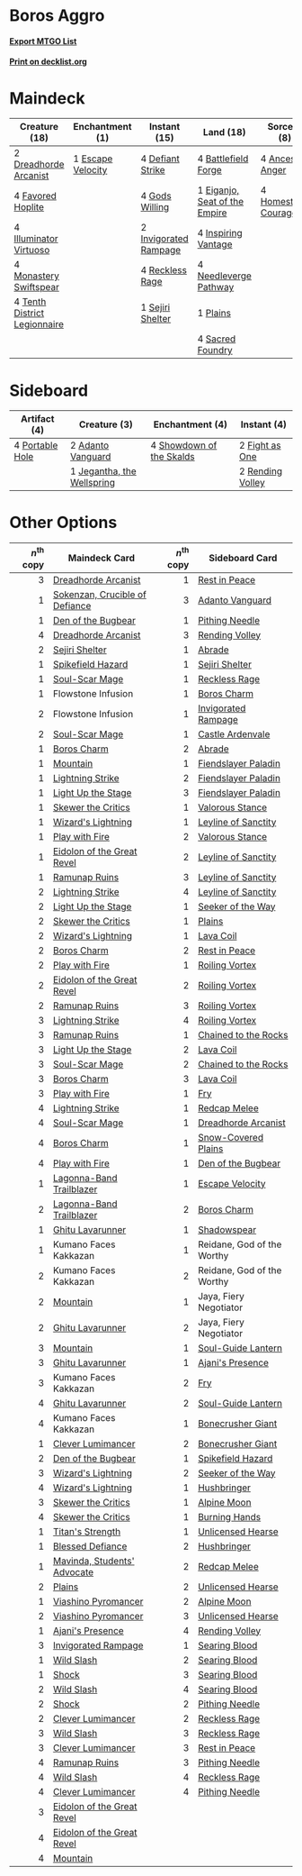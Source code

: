 # Boros Aggro

#### [Export MTGO List](../collection/Boros%20Aggro/Boros%20Aggro.txt)
#### [Print on decklist.org](http://decklist.org/?deckmain=4%09Ancestral%20Anger%0A4%09Battlefield%20Forge%0A4%09Defiant%20Strike%0A2%09Dreadhorde%20Arcanist%0A1%09Eiganjo,%20Seat%20of%20the%20Empire%0A1%09Escape%20Velocity%0A4%09Favored%20Hoplite%0A4%09Gods%20Willing%0A4%09Homestead%20Courage%0A4%09Illuminator%20Virtuoso%0A4%09Inspiring%20Vantage%0A2%09Invigorated%20Rampage%0A4%09Monastery%20Swiftspear%0A4%09Needleverge%20Pathway%0A1%09Plains%0A4%09Reckless%20Rage%0A4%09Sacred%20Foundry%0A1%09Sejiri%20Shelter%0A4%09Tenth%20District%20Legionnaire&deckside=2%09Adanto%20Vanguard%0A2%09Fight%20as%20One%0A1%09Jegantha,%20the%20Wellspring%0A4%09Portable%20Hole%0A2%09Rending%20Volley%0A4%09Showdown%20of%20the%20Skalds)
# Maindeck

|                                             Creature (18)                                             |                                      Enchantment (1)                                       |                                          Instant (15)                                          |                                               Land (18)                                                |                                         Sorcery (8)                                          |
|-------------------------------------------------------------------------------------------------------|--------------------------------------------------------------------------------------------|------------------------------------------------------------------------------------------------|--------------------------------------------------------------------------------------------------------|----------------------------------------------------------------------------------------------|
|2 [Dreadhorde Arcanist](http://gatherer.wizards.com/Pages/Card/Details.aspx?multiverseid=461052)       |1 [Escape Velocity](http://gatherer.wizards.com/Pages/Card/Details.aspx?multiverseid=476383)|4 [Defiant Strike](http://gatherer.wizards.com/Pages/Card/Details.aspx?multiverseid=386515)     |4 [Battlefield Forge](http://gatherer.wizards.com/Pages/Card/Details.aspx?multiverseid=129479)          |4 [Ancestral Anger](http://gatherer.wizards.com/Pages/Card/Details.aspx?multiverseid=540996)  |
|4 [Favored Hoplite](http://gatherer.wizards.com/Pages/Card/Details.aspx?multiverseid=373596)           |                                                                                            |4 [Gods Willing](http://gatherer.wizards.com/Pages/Card/Details.aspx?multiverseid=442005)       |1 [Eiganjo, Seat of the Empire](http://gatherer.wizards.com/Pages/Card/Details.aspx?multiverseid=548581)|4 [Homestead Courage](http://gatherer.wizards.com/Pages/Card/Details.aspx?multiverseid=534780)|
|4 [Illuminator Virtuoso](http://gatherer.wizards.com/Pages/Card/Details.aspx?multiverseid=555218)      |                                                                                            |2 [Invigorated Rampage](http://gatherer.wizards.com/Pages/Card/Details.aspx?multiverseid=423753)|4 [Inspiring Vantage](http://gatherer.wizards.com/Pages/Card/Details.aspx?multiverseid=417819)          |                                                                                              |
|4 [Monastery Swiftspear](http://gatherer.wizards.com/Pages/Card/Details.aspx?multiverseid=438706)      |                                                                                            |4 [Reckless Rage](http://gatherer.wizards.com/Pages/Card/Details.aspx?multiverseid=439767)      |4 [Needleverge Pathway](http://gatherer.wizards.com/Pages/Card/Details.aspx?multiverseid=491918)        |                                                                                              |
|4 [Tenth District Legionnaire](http://gatherer.wizards.com/Pages/Card/Details.aspx?multiverseid=461149)|                                                                                            |1 [Sejiri Shelter](http://gatherer.wizards.com/Pages/Card/Details.aspx?multiverseid=491662)     |1 [Plains](http://gatherer.wizards.com/Pages/Card/Details.aspx?multiverseid=439856)                     |                                                                                              |
|                                                                                                       |                                                                                            |                                                                                                |4 [Sacred Foundry](http://gatherer.wizards.com/Pages/Card/Details.aspx?multiverseid=405106)             |                                                                                              |


# Sideboard

|                                       Artifact (4)                                       |                                            Creature (3)                                             |                                          Enchantment (4)                                          |                                        Instant (4)                                        |
|------------------------------------------------------------------------------------------|-----------------------------------------------------------------------------------------------------|---------------------------------------------------------------------------------------------------|-------------------------------------------------------------------------------------------|
|4 [Portable Hole](http://gatherer.wizards.com/Pages/Card/Details.aspx?multiverseid=527320)|2 [Adanto Vanguard](http://gatherer.wizards.com/Pages/Card/Details.aspx?multiverseid=435152)         |4 [Showdown of the Skalds](http://gatherer.wizards.com/Pages/Card/Details.aspx?multiverseid=503845)|2 [Fight as One](http://gatherer.wizards.com/Pages/Card/Details.aspx?multiverseid=479532)  |
|                                                                                          |1 [Jegantha, the Wellspring](http://gatherer.wizards.com/Pages/Card/Details.aspx?multiverseid=479742)|                                                                                                   |2 [Rending Volley](http://gatherer.wizards.com/Pages/Card/Details.aspx?multiverseid=394663)|


# Other Options

|*n*<sup>th</sup> copy|                                              Maindeck Card                                              |*n*<sup>th</sup> copy|                                        Sideboard Card                                         |
|--------------------:|---------------------------------------------------------------------------------------------------------|--------------------:|-----------------------------------------------------------------------------------------------|
|                    3|[Dreadhorde Arcanist](http://gatherer.wizards.com/Pages/Card/Details.aspx?multiverseid=461052)           |                    1|[Rest in Peace](http://gatherer.wizards.com/Pages/Card/Details.aspx?multiverseid=442021)       |
|                    1|[Sokenzan, Crucible of Defiance](http://gatherer.wizards.com/Pages/Card/Details.aspx?multiverseid=548589)|                    3|[Adanto Vanguard](http://gatherer.wizards.com/Pages/Card/Details.aspx?multiverseid=435152)     |
|                    1|[Den of the Bugbear](http://gatherer.wizards.com/Pages/Card/Details.aspx?multiverseid=527541)            |                    1|[Pithing Needle](http://gatherer.wizards.com/Pages/Card/Details.aspx?multiverseid=129526)      |
|                    4|[Dreadhorde Arcanist](http://gatherer.wizards.com/Pages/Card/Details.aspx?multiverseid=461052)           |                    3|[Rending Volley](http://gatherer.wizards.com/Pages/Card/Details.aspx?multiverseid=394663)      |
|                    2|[Sejiri Shelter](http://gatherer.wizards.com/Pages/Card/Details.aspx?multiverseid=491662)                |                    1|[Abrade](http://gatherer.wizards.com/Pages/Card/Details.aspx?multiverseid=430772)              |
|                    1|[Spikefield Hazard](http://gatherer.wizards.com/Pages/Card/Details.aspx?multiverseid=491809)             |                    1|[Sejiri Shelter](http://gatherer.wizards.com/Pages/Card/Details.aspx?multiverseid=491662)      |
|                    1|[Soul-Scar Mage](http://gatherer.wizards.com/Pages/Card/Details.aspx?multiverseid=426850)                |                    1|[Reckless Rage](http://gatherer.wizards.com/Pages/Card/Details.aspx?multiverseid=439767)       |
|                    1|Flowstone Infusion                                                                                       |                    1|[Boros Charm](http://gatherer.wizards.com/Pages/Card/Details.aspx?multiverseid=442188)         |
|                    2|Flowstone Infusion                                                                                       |                    1|[Invigorated Rampage](http://gatherer.wizards.com/Pages/Card/Details.aspx?multiverseid=423753) |
|                    2|[Soul-Scar Mage](http://gatherer.wizards.com/Pages/Card/Details.aspx?multiverseid=426850)                |                    1|[Castle Ardenvale](http://gatherer.wizards.com/Pages/Card/Details.aspx?multiverseid=473200)    |
|                    1|[Boros Charm](http://gatherer.wizards.com/Pages/Card/Details.aspx?multiverseid=442188)                   |                    2|[Abrade](http://gatherer.wizards.com/Pages/Card/Details.aspx?multiverseid=430772)              |
|                    1|[Mountain](http://gatherer.wizards.com/Pages/Card/Details.aspx?multiverseid=439859)                      |                    1|[Fiendslayer Paladin](http://gatherer.wizards.com/Pages/Card/Details.aspx?multiverseid=430547) |
|                    1|[Lightning Strike](http://gatherer.wizards.com/Pages/Card/Details.aspx?multiverseid=383299)              |                    2|[Fiendslayer Paladin](http://gatherer.wizards.com/Pages/Card/Details.aspx?multiverseid=430547) |
|                    1|[Light Up the Stage](http://gatherer.wizards.com/Pages/Card/Details.aspx?multiverseid=457251)            |                    3|[Fiendslayer Paladin](http://gatherer.wizards.com/Pages/Card/Details.aspx?multiverseid=430547) |
|                    1|[Skewer the Critics](http://gatherer.wizards.com/Pages/Card/Details.aspx?multiverseid=457259)            |                    1|[Valorous Stance](http://gatherer.wizards.com/Pages/Card/Details.aspx?multiverseid=391950)     |
|                    1|[Wizard's Lightning](http://gatherer.wizards.com/Pages/Card/Details.aspx?multiverseid=443040)            |                    1|[Leyline of Sanctity](http://gatherer.wizards.com/Pages/Card/Details.aspx?multiverseid=204993) |
|                    1|[Play with Fire](http://gatherer.wizards.com/Pages/Card/Details.aspx?multiverseid=534933)                |                    2|[Valorous Stance](http://gatherer.wizards.com/Pages/Card/Details.aspx?multiverseid=391950)     |
|                    1|[Eidolon of the Great Revel](http://gatherer.wizards.com/Pages/Card/Details.aspx?multiverseid=442117)    |                    2|[Leyline of Sanctity](http://gatherer.wizards.com/Pages/Card/Details.aspx?multiverseid=204993) |
|                    1|[Ramunap Ruins](http://gatherer.wizards.com/Pages/Card/Details.aspx?multiverseid=430870)                 |                    3|[Leyline of Sanctity](http://gatherer.wizards.com/Pages/Card/Details.aspx?multiverseid=204993) |
|                    2|[Lightning Strike](http://gatherer.wizards.com/Pages/Card/Details.aspx?multiverseid=383299)              |                    4|[Leyline of Sanctity](http://gatherer.wizards.com/Pages/Card/Details.aspx?multiverseid=204993) |
|                    2|[Light Up the Stage](http://gatherer.wizards.com/Pages/Card/Details.aspx?multiverseid=457251)            |                    1|[Seeker of the Way](http://gatherer.wizards.com/Pages/Card/Details.aspx?multiverseid=438595)   |
|                    2|[Skewer the Critics](http://gatherer.wizards.com/Pages/Card/Details.aspx?multiverseid=457259)            |                    1|[Plains](http://gatherer.wizards.com/Pages/Card/Details.aspx?multiverseid=439856)              |
|                    2|[Wizard's Lightning](http://gatherer.wizards.com/Pages/Card/Details.aspx?multiverseid=443040)            |                    1|[Lava Coil](http://gatherer.wizards.com/Pages/Card/Details.aspx?multiverseid=452858)           |
|                    2|[Boros Charm](http://gatherer.wizards.com/Pages/Card/Details.aspx?multiverseid=442188)                   |                    2|[Rest in Peace](http://gatherer.wizards.com/Pages/Card/Details.aspx?multiverseid=442021)       |
|                    2|[Play with Fire](http://gatherer.wizards.com/Pages/Card/Details.aspx?multiverseid=534933)                |                    1|[Roiling Vortex](http://gatherer.wizards.com/Pages/Card/Details.aspx?multiverseid=491797)      |
|                    2|[Eidolon of the Great Revel](http://gatherer.wizards.com/Pages/Card/Details.aspx?multiverseid=442117)    |                    2|[Roiling Vortex](http://gatherer.wizards.com/Pages/Card/Details.aspx?multiverseid=491797)      |
|                    2|[Ramunap Ruins](http://gatherer.wizards.com/Pages/Card/Details.aspx?multiverseid=430870)                 |                    3|[Roiling Vortex](http://gatherer.wizards.com/Pages/Card/Details.aspx?multiverseid=491797)      |
|                    3|[Lightning Strike](http://gatherer.wizards.com/Pages/Card/Details.aspx?multiverseid=383299)              |                    4|[Roiling Vortex](http://gatherer.wizards.com/Pages/Card/Details.aspx?multiverseid=491797)      |
|                    3|[Ramunap Ruins](http://gatherer.wizards.com/Pages/Card/Details.aspx?multiverseid=430870)                 |                    1|[Chained to the Rocks](http://gatherer.wizards.com/Pages/Card/Details.aspx?multiverseid=373521)|
|                    3|[Light Up the Stage](http://gatherer.wizards.com/Pages/Card/Details.aspx?multiverseid=457251)            |                    2|[Lava Coil](http://gatherer.wizards.com/Pages/Card/Details.aspx?multiverseid=452858)           |
|                    3|[Soul-Scar Mage](http://gatherer.wizards.com/Pages/Card/Details.aspx?multiverseid=426850)                |                    2|[Chained to the Rocks](http://gatherer.wizards.com/Pages/Card/Details.aspx?multiverseid=373521)|
|                    3|[Boros Charm](http://gatherer.wizards.com/Pages/Card/Details.aspx?multiverseid=442188)                   |                    3|[Lava Coil](http://gatherer.wizards.com/Pages/Card/Details.aspx?multiverseid=452858)           |
|                    3|[Play with Fire](http://gatherer.wizards.com/Pages/Card/Details.aspx?multiverseid=534933)                |                    1|[Fry](http://gatherer.wizards.com/Pages/Card/Details.aspx?multiverseid=466894)                 |
|                    4|[Lightning Strike](http://gatherer.wizards.com/Pages/Card/Details.aspx?multiverseid=383299)              |                    1|[Redcap Melee](http://gatherer.wizards.com/Pages/Card/Details.aspx?multiverseid=473097)        |
|                    4|[Soul-Scar Mage](http://gatherer.wizards.com/Pages/Card/Details.aspx?multiverseid=426850)                |                    1|[Dreadhorde Arcanist](http://gatherer.wizards.com/Pages/Card/Details.aspx?multiverseid=461052) |
|                    4|[Boros Charm](http://gatherer.wizards.com/Pages/Card/Details.aspx?multiverseid=442188)                   |                    1|[Snow-Covered Plains](http://gatherer.wizards.com/Pages/Card/Details.aspx?multiverseid=121267) |
|                    4|[Play with Fire](http://gatherer.wizards.com/Pages/Card/Details.aspx?multiverseid=534933)                |                    1|[Den of the Bugbear](http://gatherer.wizards.com/Pages/Card/Details.aspx?multiverseid=527541)  |
|                    1|[Lagonna-Band Trailblazer](http://gatherer.wizards.com/Pages/Card/Details.aspx?multiverseid=380448)      |                    1|[Escape Velocity](http://gatherer.wizards.com/Pages/Card/Details.aspx?multiverseid=476383)     |
|                    2|[Lagonna-Band Trailblazer](http://gatherer.wizards.com/Pages/Card/Details.aspx?multiverseid=380448)      |                    2|[Boros Charm](http://gatherer.wizards.com/Pages/Card/Details.aspx?multiverseid=442188)         |
|                    1|[Ghitu Lavarunner](http://gatherer.wizards.com/Pages/Card/Details.aspx?multiverseid=443015)              |                    1|[Shadowspear](http://gatherer.wizards.com/Pages/Card/Details.aspx?multiverseid=476487)         |
|                    1|Kumano Faces Kakkazan                                                                                    |                    1|Reidane, God of the Worthy                                                                     |
|                    2|Kumano Faces Kakkazan                                                                                    |                    2|Reidane, God of the Worthy                                                                     |
|                    2|[Mountain](http://gatherer.wizards.com/Pages/Card/Details.aspx?multiverseid=439859)                      |                    1|Jaya, Fiery Negotiator                                                                         |
|                    2|[Ghitu Lavarunner](http://gatherer.wizards.com/Pages/Card/Details.aspx?multiverseid=443015)              |                    2|Jaya, Fiery Negotiator                                                                         |
|                    3|[Mountain](http://gatherer.wizards.com/Pages/Card/Details.aspx?multiverseid=439859)                      |                    1|[Soul-Guide Lantern](http://gatherer.wizards.com/Pages/Card/Details.aspx?multiverseid=476488)  |
|                    3|[Ghitu Lavarunner](http://gatherer.wizards.com/Pages/Card/Details.aspx?multiverseid=443015)              |                    1|[Ajani's Presence](http://gatherer.wizards.com/Pages/Card/Details.aspx?multiverseid=380368)    |
|                    3|Kumano Faces Kakkazan                                                                                    |                    2|[Fry](http://gatherer.wizards.com/Pages/Card/Details.aspx?multiverseid=466894)                 |
|                    4|[Ghitu Lavarunner](http://gatherer.wizards.com/Pages/Card/Details.aspx?multiverseid=443015)              |                    2|[Soul-Guide Lantern](http://gatherer.wizards.com/Pages/Card/Details.aspx?multiverseid=476488)  |
|                    4|Kumano Faces Kakkazan                                                                                    |                    1|[Bonecrusher Giant](http://gatherer.wizards.com/Pages/Card/Details.aspx?multiverseid=473077)   |
|                    1|[Clever Lumimancer](http://gatherer.wizards.com/Pages/Card/Details.aspx?multiverseid=513487)             |                    2|[Bonecrusher Giant](http://gatherer.wizards.com/Pages/Card/Details.aspx?multiverseid=473077)   |
|                    2|[Den of the Bugbear](http://gatherer.wizards.com/Pages/Card/Details.aspx?multiverseid=527541)            |                    1|[Spikefield Hazard](http://gatherer.wizards.com/Pages/Card/Details.aspx?multiverseid=491809)   |
|                    3|[Wizard's Lightning](http://gatherer.wizards.com/Pages/Card/Details.aspx?multiverseid=443040)            |                    2|[Seeker of the Way](http://gatherer.wizards.com/Pages/Card/Details.aspx?multiverseid=438595)   |
|                    4|[Wizard's Lightning](http://gatherer.wizards.com/Pages/Card/Details.aspx?multiverseid=443040)            |                    1|[Hushbringer](http://gatherer.wizards.com/Pages/Card/Details.aspx?multiverseid=472980)         |
|                    3|[Skewer the Critics](http://gatherer.wizards.com/Pages/Card/Details.aspx?multiverseid=457259)            |                    1|[Alpine Moon](http://gatherer.wizards.com/Pages/Card/Details.aspx?multiverseid=447264)         |
|                    4|[Skewer the Critics](http://gatherer.wizards.com/Pages/Card/Details.aspx?multiverseid=457259)            |                    1|[Burning Hands](http://gatherer.wizards.com/Pages/Card/Details.aspx?multiverseid=527422)       |
|                    1|[Titan's Strength](http://gatherer.wizards.com/Pages/Card/Details.aspx?multiverseid=398680)              |                    1|[Unlicensed Hearse](http://gatherer.wizards.com/Pages/Card/Details.aspx?multiverseid=555447)   |
|                    1|[Blessed Defiance](http://gatherer.wizards.com/Pages/Card/Details.aspx?multiverseid=534758)              |                    2|[Hushbringer](http://gatherer.wizards.com/Pages/Card/Details.aspx?multiverseid=472980)         |
|                    1|[Mavinda, Students' Advocate](http://gatherer.wizards.com/Pages/Card/Details.aspx?multiverseid=513498)   |                    2|[Redcap Melee](http://gatherer.wizards.com/Pages/Card/Details.aspx?multiverseid=473097)        |
|                    2|[Plains](http://gatherer.wizards.com/Pages/Card/Details.aspx?multiverseid=439856)                        |                    2|[Unlicensed Hearse](http://gatherer.wizards.com/Pages/Card/Details.aspx?multiverseid=555447)   |
|                    1|[Viashino Pyromancer](http://gatherer.wizards.com/Pages/Card/Details.aspx?multiverseid=447302)           |                    2|[Alpine Moon](http://gatherer.wizards.com/Pages/Card/Details.aspx?multiverseid=447264)         |
|                    2|[Viashino Pyromancer](http://gatherer.wizards.com/Pages/Card/Details.aspx?multiverseid=447302)           |                    3|[Unlicensed Hearse](http://gatherer.wizards.com/Pages/Card/Details.aspx?multiverseid=555447)   |
|                    1|[Ajani's Presence](http://gatherer.wizards.com/Pages/Card/Details.aspx?multiverseid=380368)              |                    4|[Rending Volley](http://gatherer.wizards.com/Pages/Card/Details.aspx?multiverseid=394663)      |
|                    3|[Invigorated Rampage](http://gatherer.wizards.com/Pages/Card/Details.aspx?multiverseid=423753)           |                    1|[Searing Blood](http://gatherer.wizards.com/Pages/Card/Details.aspx?multiverseid=378483)       |
|                    1|[Wild Slash](http://gatherer.wizards.com/Pages/Card/Details.aspx?multiverseid=391959)                    |                    2|[Searing Blood](http://gatherer.wizards.com/Pages/Card/Details.aspx?multiverseid=378483)       |
|                    1|[Shock](http://gatherer.wizards.com/Pages/Card/Details.aspx?multiverseid=129732)                         |                    3|[Searing Blood](http://gatherer.wizards.com/Pages/Card/Details.aspx?multiverseid=378483)       |
|                    2|[Wild Slash](http://gatherer.wizards.com/Pages/Card/Details.aspx?multiverseid=391959)                    |                    4|[Searing Blood](http://gatherer.wizards.com/Pages/Card/Details.aspx?multiverseid=378483)       |
|                    2|[Shock](http://gatherer.wizards.com/Pages/Card/Details.aspx?multiverseid=129732)                         |                    2|[Pithing Needle](http://gatherer.wizards.com/Pages/Card/Details.aspx?multiverseid=129526)      |
|                    2|[Clever Lumimancer](http://gatherer.wizards.com/Pages/Card/Details.aspx?multiverseid=513487)             |                    2|[Reckless Rage](http://gatherer.wizards.com/Pages/Card/Details.aspx?multiverseid=439767)       |
|                    3|[Wild Slash](http://gatherer.wizards.com/Pages/Card/Details.aspx?multiverseid=391959)                    |                    3|[Reckless Rage](http://gatherer.wizards.com/Pages/Card/Details.aspx?multiverseid=439767)       |
|                    3|[Clever Lumimancer](http://gatherer.wizards.com/Pages/Card/Details.aspx?multiverseid=513487)             |                    3|[Rest in Peace](http://gatherer.wizards.com/Pages/Card/Details.aspx?multiverseid=442021)       |
|                    4|[Ramunap Ruins](http://gatherer.wizards.com/Pages/Card/Details.aspx?multiverseid=430870)                 |                    3|[Pithing Needle](http://gatherer.wizards.com/Pages/Card/Details.aspx?multiverseid=129526)      |
|                    4|[Wild Slash](http://gatherer.wizards.com/Pages/Card/Details.aspx?multiverseid=391959)                    |                    4|[Reckless Rage](http://gatherer.wizards.com/Pages/Card/Details.aspx?multiverseid=439767)       |
|                    4|[Clever Lumimancer](http://gatherer.wizards.com/Pages/Card/Details.aspx?multiverseid=513487)             |                    4|[Pithing Needle](http://gatherer.wizards.com/Pages/Card/Details.aspx?multiverseid=129526)      |
|                    3|[Eidolon of the Great Revel](http://gatherer.wizards.com/Pages/Card/Details.aspx?multiverseid=442117)    |                     |                                                                                               |
|                    4|[Eidolon of the Great Revel](http://gatherer.wizards.com/Pages/Card/Details.aspx?multiverseid=442117)    |                     |                                                                                               |
|                    4|[Mountain](http://gatherer.wizards.com/Pages/Card/Details.aspx?multiverseid=439859)                      |                     |                                                                                               |

